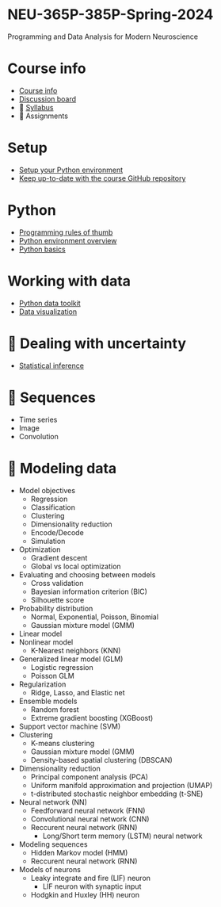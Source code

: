 # NEU-365P-385P-Spring-2024
Programming and Data Analysis for Modern Neuroscience

# Course info
- [Course info](docs/course-info.md)
- [Discussion board](docs/discussion-board.md)
- 🚧 [Syllabus](docs/syllabus.md)
- 🚧 Assignments

# Setup
- [Setup your Python environment](docs/setup-your-python-environment.md)
- [Keep up-to-date with the course GitHub repository](docs/keep-up-to-date-with-this-repo.md)

# Python
- [Programming rules of thumb](docs/programming-rules-of-thumb.md)
- [Python environment overview](docs/python-environment-overview.md)
- [Python basics](docs/python-basics.md)

# Working with data
- [Python data toolkit](docs/python-data-toolkit.md)
- [Data visualization](docs/data-visualization.md)

# 🚧 Dealing with uncertainty
- [Statistical inference](docs/statistical-inference.md)

# 🚧 Sequences
- Time series
- Image
- Convolution

# 🚧 Modeling data
- Model objectives
  - Regression
  - Classification
  - Clustering
  - Dimensionality reduction
  - Encode/Decode
  - Simulation
- Optimization
  - Gradient descent
  - Global vs local optimization
- Evaluating and choosing between models
  - Cross validation
  - Bayesian information criterion (BIC)
  - Silhouette score
- Probability distribution
  - Normal, Exponential, Poisson, Binomial
  - Gaussian mixture model (GMM)
- Linear model
- Nonlinear model
  - K-Nearest neighbors (KNN)
- Generalized linear model (GLM)
  - Logistic regression
  - Poisson GLM
- Regularization
  - Ridge, Lasso, and Elastic net
- Ensemble models
  - Random forest
  - Extreme gradient boosting (XGBoost)
- Support vector machine (SVM)
- Clustering
  - K-means clustering
  - Gaussian mixture model (GMM)
  - Density-based spatial clustering (DBSCAN)
- Dimensionality reduction
  - Principal component analysis (PCA)
  - Uniform manifold approximation and projection (UMAP)
  - t-distributed stochastic neighbor embedding (t-SNE)
- Neural network (NN)
  - Feedforward neural network (FNN)
  - Convolutional neural network (CNN)
  - Reccurent neural network (RNN)
    - Long/Short term memory (LSTM) neural network
- Modeling sequences
  - Hidden Markov model (HMM)
  - Reccurent neural network (RNN)
- Models of neurons
  - Leaky integrate and fire (LIF) neuron
    - LIF neuron with synaptic input
  - Hodgkin and Huxley (HH) neuron
